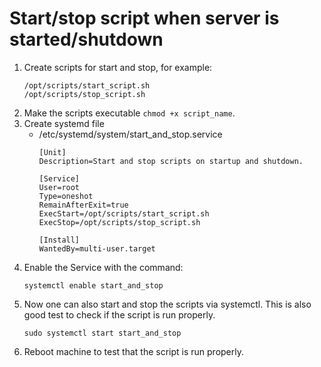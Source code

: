 # Start/stop script when server is started/shutdown

1. Create scripts for start and stop, for example:
    ~~~
    /opt/scripts/start_script.sh
    /opt/scripts/stop_script.sh
    ~~~
1. Make the scripts executable `chmod +x script_name`.
1. Create systemd file
    * /etc/systemd/system/start_and_stop.service
        ~~~
        [Unit]
        Description=Start and stop scripts on startup and shutdown.

        [Service]
        User=root
        Type=oneshot
        RemainAfterExit=true
        ExecStart=/opt/scripts/start_script.sh
        ExecStop=/opt/scripts/stop_script.sh

        [Install]
        WantedBy=multi-user.target
        ~~~
1. Enable the Service with the command:
    ~~~
    systemctl enable start_and_stop
    ~~~
1. Now one can also start and stop the scripts via systemctl. This is also good test to check if the script is run properly.
    ~~~
    sudo systemctl start start_and_stop
    ~~~
1. Reboot machine to test that the script is run properly.
